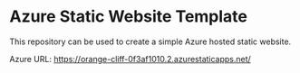 # Azure Static Website Template
This repository can be used to create a simple Azure hosted static website.

Azure URL: https://orange-cliff-0f3af1010.2.azurestaticapps.net/